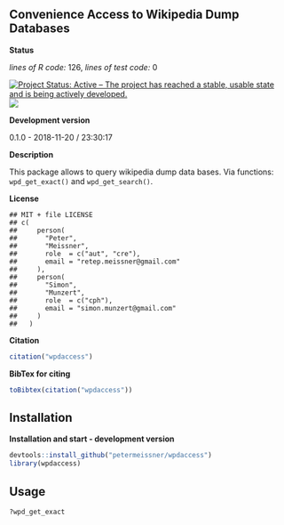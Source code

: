 
## Convenience Access to Wikipedia Dump Databases

**Status**

*lines of R code:* 126, *lines of test code:* 0

[![Project Status: Active – The project has reached a stable, usable
state and is being actively
developed.](http://www.repostatus.org/badges/latest/active.svg)](http://www.repostatus.org/#active)
<a href="https://travis-ci.org/petermeissner/wpdaccess"><img src="https://api.travis-ci.org/petermeissner/wpdaccess.svg?branch=master"><a/>
<!--<a href="https://cran.r-project.org/package=wpdaccess"><img src="http://www.r-pkg.org/badges/version/wpdaccess"></a>
[![cran checks](https://cranchecks.info/badges/summary/reshape)](https://cran.r-project.org/web/checks/check_results_reshape.html)
<a href="https://codecov.io/gh/petermeissner/wpdaccess"><img src="https://codecov.io/gh/petermeissner/wpdaccess/branch/master/graph/badge.svg" alt="Codecov" /></a>
<img src="http://cranlogs.r-pkg.org/badges/grand-total/wpdaccess">
<img src="http://cranlogs.r-pkg.org/badges/wpdaccess">
-->

**Development version**

0.1.0 - 2018-11-20 / 23:30:17

**Description**

This package allows to query wikipedia dump data bases. Via functions:
`wpd_get_exact()` and `wpd_get_search()`.

**License**

    ## MIT + file LICENSE
    ## c(
    ##     person(
    ##       "Peter", 
    ##       "Meissner", 
    ##       role  = c("aut", "cre"),
    ##       email = "retep.meissner@gmail.com"
    ##     ),
    ##     person(
    ##       "Simon", 
    ##       "Munzert", 
    ##       role  = c("cph"),
    ##       email = "simon.munzert@gmail.com"
    ##     )
    ##   )

**Citation**

``` r
citation("wpdaccess")
```

**BibTex for citing**

``` r
toBibtex(citation("wpdaccess"))
```

## Installation

**Installation and start - development version**

``` r
devtools::install_github("petermeissner/wpdaccess")
library(wpdaccess)
```

## Usage

``` r
?wpd_get_exact
```
